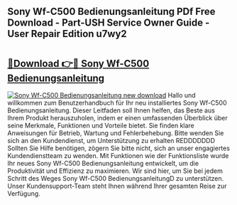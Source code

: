 ## Sony Wf-C500 Bedienungsanleitung PDf Free Download - Part-USH Service Owner Guide - User Repair Edition u7wy2

# <h2><a href="http://df5ksb.blite.top/?on=Sony+Wf-C500+Bedienungsanleitung">🔗Download 👉🔴 Sony Wf-C500 Bedienungsanleitung</a></h2>

[![Sony Wf-C500 Bedienungsanleitung new download](https://i.imgur.com/lujVjoI.png)](http://df5ksb.blite.top/?on=Sony+Wf-C500+Bedienungsanleitung)
Hallo und willkommen zum Benutzerhandbuch für Ihr neu installiertes Sony Wf-C500 Bedienungsanleitung. Dieser Leitfaden soll Ihnen helfen, das Beste aus Ihrem Produkt herauszuholen, indem er einen umfassenden Überblick über seine Merkmale, Funktionen und Vorteile bietet. Sie finden klare Anweisungen für Betrieb, Wartung und Fehlerbehebung. Bitte wenden Sie sich an den Kundendienst, um Unterstützung zu erhalten REDDDDDDD Sollten Sie Hilfe benötigen, zögern Sie bitte nicht, sich an unser engagiertes Kundendienstteam zu wenden. Mit Funktionen wie der Funktionsliste wurde Ihr neues Sony Wf-C500 Bedienungsanleitung entwickelt, um die Produktivität und Effizienz zu maximieren. Wir sind hier, um Sie bei jedem Schritt des Weges Sony Wf-C500 BedienungsanleitungD zu unterstützen. Unser Kundensupport-Team steht Ihnen während Ihrer gesamten Reise zur Verfügung.
